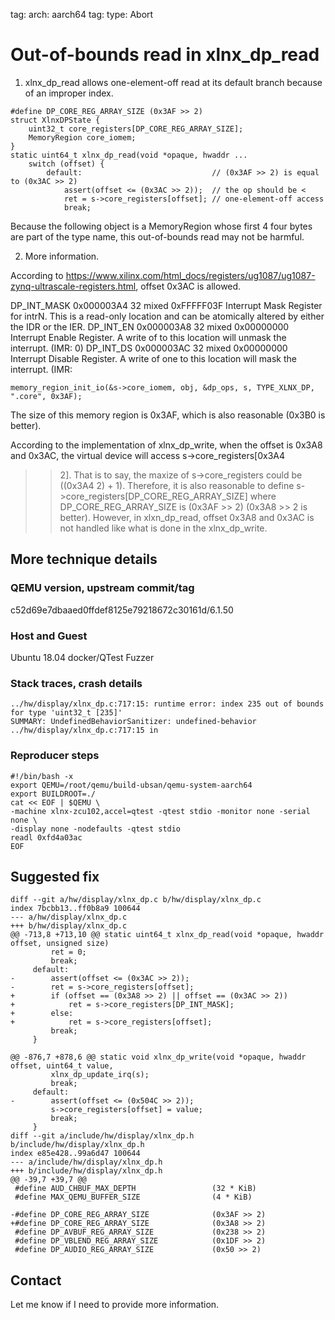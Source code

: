 tag: arch: aarch64
tag: type: Abort

# Out-of-bounds read in xlnx_dp_read

1. xlnx_dp_read allows one-element-off read at its default branch
because of an improper index.

```
#define DP_CORE_REG_ARRAY_SIZE (0x3AF >> 2)
struct XlnxDPState {
    uint32_t core_registers[DP_CORE_REG_ARRAY_SIZE];
    MemoryRegion core_iomem;
}
static uint64_t xlnx_dp_read(void *opaque, hwaddr ...
    switch (offset) {
        default:                             // (0x3AF >> 2) is equal to (0x3AC >> 2)
            assert(offset <= (0x3AC >> 2));  // the op should be <
            ret = s->core_registers[offset]; // one-element-off access
            break;
```

Because the following object is a MemoryRegion whose first 4 four bytes
are part of the type name, this out-of-bounds read may not be harmful.

2. More information.

According to
https://www.xilinx.com/html_docs/registers/ug1087/ug1087-zynq-ultrascale-registers.html,
offset 0x3AC is allowed.

DP_INT_MASK	0x000003A4	32	mixed	0xFFFFF03F	Interrupt Mask Register for intrN. This is a read-only location and can be atomically altered by either the IDR or the IER.
DP_INT_EN	0x000003A8	32	mixed	0x00000000	Interrupt Enable Register. A write of to this location will unmask the interrupt. (IMR: 0)
DP_INT_DS	0x000003AC	32	mixed	0x00000000	Interrupt Disable Register. A write of one to this location will mask the interrupt. (IMR:

```
memory_region_init_io(&s->core_iomem, obj, &dp_ops, s, TYPE_XLNX_DP, ".core", 0x3AF);
```
The size of this memory region is 0x3AF, which is also reasonable (0x3B0
is better).

According to the implementation of xlnx_dp_write, when the offset is
0x3A8 and 0x3AC, the virtual device will access s->core_registers[0x3A4
>> 2]. That is to say, the maxize of s->core_registers could be ((0x3A4
>> 2) + 1). Therefore, it is also reasonable to define
s->core_registers[DP_CORE_REG_ARRAY_SIZE] where DP_CORE_REG_ARRAY_SIZE
is (0x3AF >> 2) (0x3A8 >> 2 is better). However, in xlxn_dp_read, offset
0x3A8 and 0x3AC is not handled like what is done in the xlnx_dp_write.

## More technique details

### QEMU version, upstream commit/tag
c52d69e7dbaaed0ffdef8125e79218672c30161d/6.1.50

### Host and Guest
Ubuntu 18.04 docker/QTest Fuzzer

### Stack traces, crash details

```
../hw/display/xlnx_dp.c:717:15: runtime error: index 235 out of bounds for type 'uint32_t [235]'
SUMMARY: UndefinedBehaviorSanitizer: undefined-behavior ../hw/display/xlnx_dp.c:717:15 in
```

### Reproducer steps

```
#!/bin/bash -x
export QEMU=/root/qemu/build-ubsan/qemu-system-aarch64
export BUILDROOT=./
cat << EOF | $QEMU \
-machine xlnx-zcu102,accel=qtest -qtest stdio -monitor none -serial none \
-display none -nodefaults -qtest stdio
readl 0xfd4a03ac
EOF
```
## Suggested fix

```
diff --git a/hw/display/xlnx_dp.c b/hw/display/xlnx_dp.c
index 7bcbb13..ff0b8a9 100644
--- a/hw/display/xlnx_dp.c
+++ b/hw/display/xlnx_dp.c
@@ -713,8 +713,10 @@ static uint64_t xlnx_dp_read(void *opaque, hwaddr offset, unsigned size)
         ret = 0;
         break;
     default:
-        assert(offset <= (0x3AC >> 2));
-        ret = s->core_registers[offset];
+        if (offset == (0x3A8 >> 2) || offset == (0x3AC >> 2))
+            ret = s->core_registers[DP_INT_MASK];
+        else:
+            ret = s->core_registers[offset];
         break;
     }

@@ -876,7 +878,6 @@ static void xlnx_dp_write(void *opaque, hwaddr offset, uint64_t value,
         xlnx_dp_update_irq(s);
         break;
     default:
-        assert(offset <= (0x504C >> 2));
         s->core_registers[offset] = value;
         break;
     }
diff --git a/include/hw/display/xlnx_dp.h b/include/hw/display/xlnx_dp.h
index e85e428..99a6d47 100644
--- a/include/hw/display/xlnx_dp.h
+++ b/include/hw/display/xlnx_dp.h
@@ -39,7 +39,7 @@
 #define AUD_CHBUF_MAX_DEPTH                 (32 * KiB)
 #define MAX_QEMU_BUFFER_SIZE                (4 * KiB)

-#define DP_CORE_REG_ARRAY_SIZE              (0x3AF >> 2)
+#define DP_CORE_REG_ARRAY_SIZE              (0x3A8 >> 2)
 #define DP_AVBUF_REG_ARRAY_SIZE             (0x238 >> 2)
 #define DP_VBLEND_REG_ARRAY_SIZE            (0x1DF >> 2)
 #define DP_AUDIO_REG_ARRAY_SIZE             (0x50 >> 2)
```

## Contact

Let me know if I need to provide more information.
